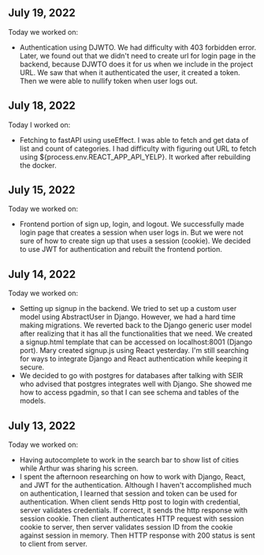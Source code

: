 ## July 19, 2022
Today we worked on:
* Authentication using DJWTO.  We had difficulty with 403 forbidden error.  Later, we found out that we didn't need to create url for login page in the backend, because DJWTO does it for us when we include in the project URL.  We saw that when it authenticated the user, it created a token.  Then we were able to nullify token when user logs out.  

## July 18, 2022
Today I worked on:
* Fetching to fastAPI using useEffect.  I was able to fetch and get data of list and count of categories.  I had difficulty with figuring out URL to fetch using ${process.env.REACT_APP_API_YELP}.  It worked after rebuilding the docker. 


## July 15, 2022
Today we worked on:
* Frontend portion of sign up, login, and logout. We successfully made login page that creates a session when user logs in.  But we were not sure of how to create sign up that uses a session (cookie).  We decided to use JWT for authentication and rebuilt the frontend portion. 

## July 14, 2022
Today we worked on:
* Setting up signup in the backend.  We tried to set up a custom user model using AbstractUser in Django.  However, we had a hard time making migrations.  We reverted back to the Django generic user model after realizing that it has all the functionalities that we need.  We created a signup.html template that can be accessed on localhost:8001 (Django port).  Mary created signup.js using React yesterday.  I'm still searching for ways to integrate Django and React authentication while keeping it secure.
* We decided to go with postgres for databases after talking with SEIR who advised that postgres integrates well with Django.  She showed me how to access pgadmin, so that I can see schema and tables of the models.      

## July 13, 2022
Today we worked on:
* Having autocomplete to work in the search bar to show list of cities while Arthur was sharing his screen.  
* I spent the afternoon researching on how to work with Django, React, and JWT for the authentication.  Although I haven't accomplished much on authentication, I learned that session and token can be used for authentication.  When client sends Http post to login with credential, server validates credentials.  If correct, it sends the http response with session cookie.  Then client authenticates HTTP request with session cookie to server, then server validates session ID from the cookie against session in memory.  Then HTTP response with 200 status is sent to client from server.  



